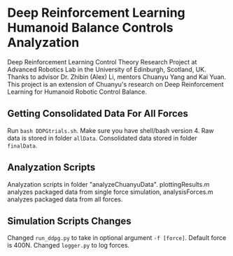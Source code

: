 # Deep Reinforcement Learning Humanoid Balance Controls Analyzation
Deep Reinforcement Learning Control Theory Research Project at Advanced Robotics Lab in the University of Edinburgh, Scotland, UK. Thanks to advisor Dr. Zhibin (Alex) Li, mentors Chuanyu Yang and Kai Yuan. This project is an extension of Chuanyu's research on Deep Reinforcement Learning for Humanoid Robotic Control Balance.

## Getting Consolidated Data For All Forces
Run `bash DDPGtrials.sh`. Make sure you have shell/bash version 4. Raw data is stored in folder `allData`. Consolidated data stored in folder `finalData`.

## Analyzation Scripts
Analyzation scripts in folder "analyzeChuanyuData". plottingResults.m analyzes packaged data from single force simulation, analysisForces.m analyzes packaged data from all forces.

## Simulation Scripts Changes
Changed `run_ddpg.py` to take in optional argument `-f [force]`. Default force is 400N. Changed `logger.py` to log forces.
